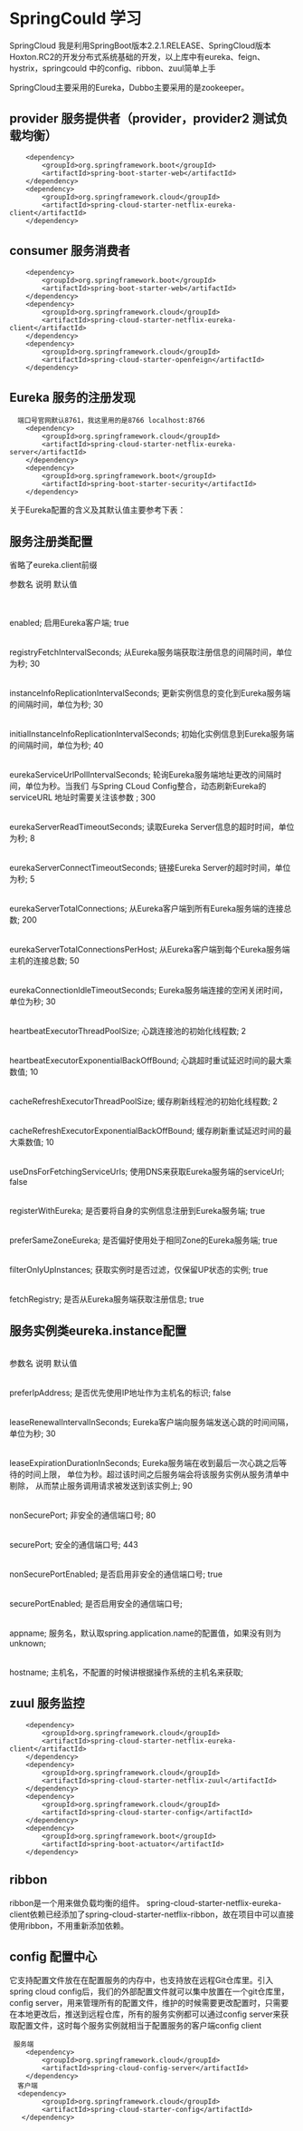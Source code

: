 # SpringCould 学习
SpringCloud 我是利用SpringBoot版本2.2.1.RELEASE、SpringCloud版本Hoxton.RC2的开发分布式系统基础的开发，以上库中有eureka、feign、hystrix，springcould 中的config、ribbon、zuul简单上手

SpringCloud主要采用的Eureka，Dubbo主要采用的是zookeeper。

## provider 服务提供者（provider，provider2 测试负载均衡）
        <dependency>
            <groupId>org.springframework.boot</groupId>
            <artifactId>spring-boot-starter-web</artifactId>
        </dependency>
        <dependency>
            <groupId>org.springframework.cloud</groupId>
            <artifactId>spring-cloud-starter-netflix-eureka-client</artifactId>
        </dependency>

## consumer 服务消费者
        <dependency>
            <groupId>org.springframework.boot</groupId>
            <artifactId>spring-boot-starter-web</artifactId>
        </dependency>
        <dependency>
            <groupId>org.springframework.cloud</groupId>
            <artifactId>spring-cloud-starter-netflix-eureka-client</artifactId>
        </dependency>
        <dependency>
            <groupId>org.springframework.cloud</groupId>
            <artifactId>spring-cloud-starter-openfeign</artifactId>
        </dependency>
## Eureka  服务的注册发现 
      端口号官网默认8761，我这里用的是8766 localhost:8766  
        <dependency>
            <groupId>org.springframework.cloud</groupId>
            <artifactId>spring-cloud-starter-netflix-eureka-server</artifactId>
        </dependency>
        <dependency>
            <groupId>org.springframework.boot</groupId>
            <artifactId>spring-boot-starter-security</artifactId>
        </dependency>
  关于Eureka配置的含义及其默认值主要参考下表：

## 服务注册类配置
省略了eureka.client前缀

<table> 参数名	                                       说明	                                                        默认值<table>
<table>enabled;	                                     启用Eureka客户端;	                                             true
<table>registryFetchIntervalSeconds;	               从Eureka服务端获取注册信息的间隔时间，单位为秒;	                   30
<table>instanceInfoReplicationIntervalSeconds;	     更新实例信息的变化到Eureka服务端的间隔时间，单位为秒;	            30
<table>initialInstanceInfoReplicationIntervalSeconds;	初始化实例信息到Eureka服务端的间隔时间，单位为秒;	                40
<table>eurekaServiceUrlPollIntervalSeconds;	         轮询Eureka服务端地址更改的间隔时间，单位为秒。当我们
                                             与Spring CLoud Config整合，动态刷新Eureka的serviceURL
                                             地址时需要关注该参数	;                                           300
<table>eurekaServerReadTimeoutSeconds;	             读取Eureka Server信息的超时时间，单位为秒;	                       8
<table>eurekaServerConnectTimeoutSeconds;	           链接Eureka Server的超时时间，单位为秒;	                           5
<table>eurekaServerTotalConnections;	               从Eureka客户端到所有Eureka服务端的连接总数;	                     200
<table>eurekaServerTotalConnectionsPerHost;	         从Eureka客户端到每个Eureka服务端主机的连接总数;	                  50
<table>eurekaConnectionIdleTimeoutSeconds;	         Eureka服务端连接的空闲关闭时间，单位为秒;	                        30
<table>heartbeatExecutorThreadPoolSize;	             心跳连接池的初始化线程数;	                                         2
<table>heartbeatExecutorExponentialBackOffBound;	   心跳超时重试延迟时间的最大乘数值;	                                 10
<table>cacheRefreshExecutorThreadPoolSize;	         缓存刷新线程池的初始化线程数;	                                     2
<table>cacheRefreshExecutorExponentialBackOffBound;	 缓存刷新重试延迟时间的最大乘数值;                                	 10
<table>useDnsForFetchingServiceUrls;	               使用DNS来获取Eureka服务端的serviceUrl;	                           false
<table>registerWithEureka;	                         是否要将自身的实例信息注册到Eureka服务端;	                        true
<table>preferSameZoneEureka;	                       是否偏好使用处于相同Zone的Eureka服务端;	                           true
<table>filterOnlyUpInstances;	                       获取实例时是否过滤，仅保留UP状态的实例;	                            true
<table>fetchRegistry;	                               是否从Eureka服务端获取注册信息;	                                   true

## 服务实例类eureka.instance配置

<table>参数名                                      	说明                                                          	默认值
<table>preferIpAddress;	                            是否优先使用IP地址作为主机名的标识;	                              false
<table>leaseRenewalIntervalInSeconds;	              Eureka客户端向服务端发送心跳的时间间隔，单位为秒;	                  30
<table>leaseExpirationDurationInSeconds;	          Eureka服务端在收到最后一次心跳之后等待的时间上限，
                                            单位为秒。超过该时间之后服务端会将该服务实例从服务清单中剔除，
                                            从而禁止服务调用请求被发送到该实例上;	                             90
<table>nonSecurePort;	                              非安全的通信端口号;	                                               80
<table>securePort;	                                安全的通信端口号;	                                                443
<table>nonSecurePortEnabled;	                      是否启用非安全的通信端口号;	                                       true
<table>securePortEnabled;	                          是否启用安全的通信端口号;	
<table>appname;	                                    服务名，默认取spring.application.name的配置值，如果没有则为unknown;	
<table>hostname;	                                 主机名，不配置的时候讲根据操作系统的主机名来获取;	

## zuul 服务监控
        <dependency>
            <groupId>org.springframework.cloud</groupId>
            <artifactId>spring-cloud-starter-netflix-eureka-client</artifactId>
        </dependency>
        <dependency>
            <groupId>org.springframework.cloud</groupId>
            <artifactId>spring-cloud-starter-netflix-zuul</artifactId>
        </dependency>
        <dependency>
            <groupId>org.springframework.cloud</groupId>
            <artifactId>spring-cloud-starter-config</artifactId>
        </dependency>
        <dependency>
            <groupId>org.springframework.boot</groupId>
            <artifactId>spring-boot-actuator</artifactId>
        </dependency>
## ribbon

ribbon是一个用来做负载均衡的组件。
spring-cloud-starter-netflix-eureka-client依赖已经添加了spring-cloud-starter-netflix-ribbon，故在项目中可以直接使用ribbon，不用重新添加依赖。

## config  配置中心
它支持配置文件放在在配置服务的内存中，也支持放在远程Git仓库里。引入spring cloud config后，我们的外部配置文件就可以集中放置在一个git仓库里，config server，用来管理所有的配置文件，维护的时候需要更改配置时，只需要在本地更改后，推送到远程仓库，所有的服务实例都可以通过config server来获取配置文件，这时每个服务实例就相当于配置服务的客户端config client
     
     服务端
        <dependency>
            <groupId>org.springframework.cloud</groupId>
            <artifactId>spring-cloud-config-server</artifactId>
        </dependency>
      客户端
      <dependency>
            <groupId>org.springframework.cloud</groupId>
            <artifactId>spring-cloud-starter-config</artifactId>
       </dependency>
